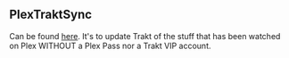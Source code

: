## PlexTraktSync
Can be found [here](https://github.com/Taxel/PlexTraktSync). It's to update Trakt of the stuff that has been watched on Plex WITHOUT a Plex Pass nor a Trakt VIP account.
